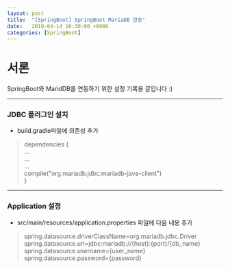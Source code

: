 ```yaml
---
layout: post
title:  "[SpringBoot] SpringBoot MariaDB 연동"
date:   2019-04-14 16:30:00 +0900
categories: [SpringBoot]
---
```


# 서론
SpringBoot와 MaridDB를 연동하기 위한 설정 기록용 글입니다 :)

----

### JDBC 플러그인 설치
- build.gradle파일에 의존성 추가

> dependencies {  
  ...  
  ...  
  ...  
  compile("org.mariadb.jdbc:mariadb-java-client")  
}

----

### Application 설정
- src/main/resources/application.properties 파일에 다음 내용 추가

> spring.datasource.driverClassName=org.mariadb.jdbc.Driver  
spring.datasource.url=jdbc:mariadb://{host}:{port}/{db_name}  
spring.datasource.username={user_name}  
spring.datasource.password={password}  